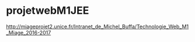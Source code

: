 # projetwebM1JEE

http://miageprojet2.unice.fr/Intranet_de_Michel_Buffa/Technologie_Web_M1_Miage_2016-2017
